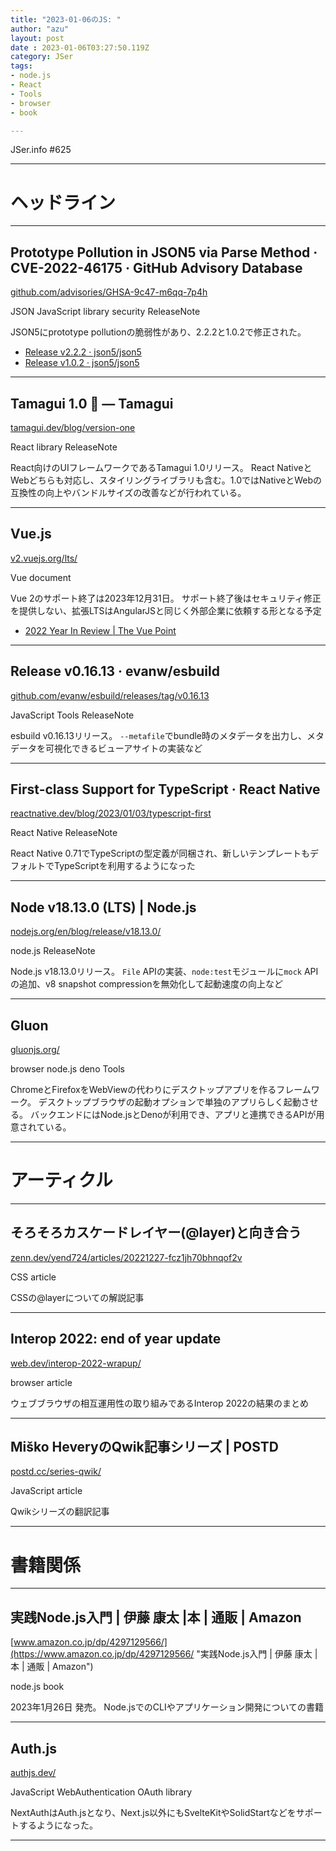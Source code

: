 ```yaml
---
title: "2023-01-06のJS: "
author: "azu"
layout: post
date : 2023-01-06T03:27:50.119Z
category: JSer
tags:
- node.js
- React
- Tools
- browser
- book

---
```


JSer.info #625

----

<h1 class="site-genre">ヘッドライン</h1>

----

## Prototype Pollution in JSON5 via Parse Method · CVE-2022-46175 · GitHub Advisory Database
[github.com/advisories/GHSA-9c47-m6qq-7p4h](https://github.com/advisories/GHSA-9c47-m6qq-7p4h "Prototype Pollution in JSON5 via Parse Method · CVE-2022-46175 · GitHub Advisory Database")
<p class="jser-tags jser-tag-icon"><span class="jser-tag">JSON</span> <span class="jser-tag">JavaScript</span> <span class="jser-tag">library</span> <span class="jser-tag">security</span> <span class="jser-tag">ReleaseNote</span></p>

JSON5にprototype pollutionの脆弱性があり、2.2.2と1.0.2で修正された。

- [Release v2.2.2 · json5/json5](https://github.com/json5/json5/releases/tag/v2.2.2 "Release v2.2.2 · json5/json5")
- [Release v1.0.2 · json5/json5](https://github.com/json5/json5/releases/tag/v1.0.2 "Release v1.0.2 · json5/json5")

----

## Tamagui 1.0 🎉 — Tamagui
[tamagui.dev/blog/version-one](https://tamagui.dev/blog/version-one "Tamagui 1.0 🎉 — Tamagui")
<p class="jser-tags jser-tag-icon"><span class="jser-tag">React</span> <span class="jser-tag">library</span> <span class="jser-tag">ReleaseNote</span></p>

React向けのUIフレームワークであるTamagui 1.0リリース。
React NativeとWebどちらも対応し、スタイリングライブラリも含む。1.0ではNativeとWebの互換性の向上やバンドルサイズの改善などが行われている。


----

## Vue.js
[v2.vuejs.org/lts/](https://v2.vuejs.org/lts/ "Vue.js")
<p class="jser-tags jser-tag-icon"><span class="jser-tag">Vue</span> <span class="jser-tag">document</span></p>

Vue 2のサポート終了は2023年12月31日。
サポート終了後はセキュリティ修正を提供しない、拡張LTSはAngularJSと同じく外部企業に依頼する形となる予定

- [2022 Year In Review | The Vue Point](https://blog.vuejs.org/posts/2022-year-in-review.html "2022 Year In Review | The Vue Point")

----

## Release v0.16.13 · evanw/esbuild
[github.com/evanw/esbuild/releases/tag/v0.16.13](https://github.com/evanw/esbuild/releases/tag/v0.16.13 "Release v0.16.13 · evanw/esbuild")
<p class="jser-tags jser-tag-icon"><span class="jser-tag">JavaScript</span> <span class="jser-tag">Tools</span> <span class="jser-tag">ReleaseNote</span></p>

esbuild v0.16.13リリース。
`--metafile`でbundle時のメタデータを出力し、メタデータを可視化できるビューアサイトの実装など


----

## First-class Support for TypeScript · React Native
[reactnative.dev/blog/2023/01/03/typescript-first](https://reactnative.dev/blog/2023/01/03/typescript-first "First-class Support for TypeScript · React Native")
<p class="jser-tags jser-tag-icon"><span class="jser-tag">React</span> <span class="jser-tag">Native</span> <span class="jser-tag">ReleaseNote</span></p>

React Native 0.71でTypeScriptの型定義が同梱され、新しいテンプレートもデフォルトでTypeScriptを利用するようになった


----

## Node v18.13.0 (LTS) | Node.js
[nodejs.org/en/blog/release/v18.13.0/](https://nodejs.org/en/blog/release/v18.13.0/ "Node v18.13.0 (LTS) | Node.js")
<p class="jser-tags jser-tag-icon"><span class="jser-tag">node.js</span> <span class="jser-tag">ReleaseNote</span></p>

Node.js v18.13.0リリース。
`File` APIの実装、`node:test`モジュールに`mock` APIの追加、v8 snapshot compressionを無効化して起動速度の向上など


----

## Gluon
[gluonjs.org/](https://gluonjs.org/ "Gluon")
<p class="jser-tags jser-tag-icon"><span class="jser-tag">browser</span> <span class="jser-tag">node.js</span> <span class="jser-tag">deno</span> <span class="jser-tag">Tools</span></p>

ChromeとFirefoxをWebViewの代わりにデスクトップアプリを作るフレームワーク。
デスクトップブラウザの起動オプションで単独のアプリらしく起動させる。
バックエンドにはNode.jsとDenoが利用でき、アプリと連携できるAPIが用意されている。


----
<h1 class="site-genre">アーティクル</h1>

----

## そろそろカスケードレイヤー(@layer)と向き合う
[zenn.dev/yend724/articles/20221227-fcz1jh70bhnqof2v](https://zenn.dev/yend724/articles/20221227-fcz1jh70bhnqof2v "そろそろカスケードレイヤー(@layer)と向き合う")
<p class="jser-tags jser-tag-icon"><span class="jser-tag">CSS</span> <span class="jser-tag">article</span></p>

CSSの@layerについての解説記事


----

## Interop 2022: end of year update
[web.dev/interop-2022-wrapup/](https://web.dev/interop-2022-wrapup/ "Interop 2022: end of year update")
<p class="jser-tags jser-tag-icon"><span class="jser-tag">browser</span> <span class="jser-tag">article</span></p>

ウェブブラウザの相互運用性の取り組みであるInterop 2022の結果のまとめ


----

## Miško HeveryのQwik記事シリーズ | POSTD
[postd.cc/series-qwik/](https://postd.cc/series-qwik/ "Miško HeveryのQwik記事シリーズ | POSTD")
<p class="jser-tags jser-tag-icon"><span class="jser-tag">JavaScript</span> <span class="jser-tag">article</span></p>

Qwikシリーズの翻訳記事


----
<h1 class="site-genre">書籍関係</h1>

----

## 実践Node.js入門 | 伊藤 康太 |本 | 通販 | Amazon
[www.amazon.co.jp/dp/4297129566/](https://www.amazon.co.jp/dp/4297129566/ "実践Node.js入門 | 伊藤 康太 |本 | 通販 | Amazon")
<p class="jser-tags jser-tag-icon"><span class="jser-tag">node.js</span> <span class="jser-tag">book</span></p>

2023年1月26日 発売。
Node.jsでのCLIやアプリケーション開発についての書籍


----

## Auth.js
[authjs.dev/](https://authjs.dev/ "Auth.js")
<p class="jser-tags jser-tag-icon"><span class="jser-tag">JavaScript</span> <span class="jser-tag">WebAuthentication</span> <span class="jser-tag">OAuth</span> <span class="jser-tag">library</span></p>

NextAuthはAuth.jsとなり、Next.js以外にもSvelteKitやSolidStartなどをサポートするようになった。


----

